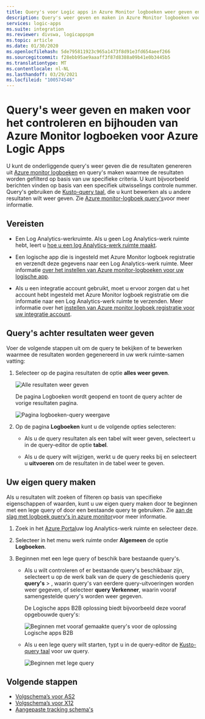 ```yaml
---
title: Query's voor Logic apps in Azure Monitor logboeken weer geven en maken
description: Query's weer geven en maken in Azure Monitor logboeken voor Azure Logic Apps
services: logic-apps
ms.suite: integration
ms.reviewer: divswa, logicappspm
ms.topic: article
ms.date: 01/30/2020
ms.openlocfilehash: 5de795811923c965a1473f8d91e3fd654aeef266
ms.sourcegitcommit: f28ebb95ae9aaaff3f87d8388a09b41e0b3445b5
ms.translationtype: MT
ms.contentlocale: nl-NL
ms.lasthandoff: 03/29/2021
ms.locfileid: "100574546"
---
```

# <a name="view-and-create-queries-for-monitoring-and-tracking-in-azure-monitor-logs-for-azure-logic-apps"></a>Query's weer geven en maken voor het controleren en bijhouden van Azure Monitor logboeken voor Azure Logic Apps

U kunt de onderliggende query's weer geven die de resultaten genereren uit [Azure monitor logboeken](../azure-monitor/logs/log-query-overview.md) en query's maken waarmee de resultaten worden gefilterd op basis van uw specifieke criteria. U kunt bijvoorbeeld berichten vinden op basis van een specifiek uitwisselings controle nummer. Query's gebruiken de [Kusto-query taal](/azure/data-explorer/kusto/query/), die u kunt bewerken als u andere resultaten wilt weer geven. Zie [Azure monitor-logboek query's](/azure/data-explorer/kusto/query/)voor meer informatie.

## <a name="prerequisites"></a>Vereisten

* Een Log Analytics-werkruimte. Als u geen Log Analytics-werk ruimte hebt, leert u [hoe u een log Analytics-werk ruimte maakt](../azure-monitor/logs/quick-create-workspace.md).

* Een logische app die is ingesteld met Azure Monitor logboek registratie en verzendt deze gegevens naar een Log Analytics-werk ruimte. Meer informatie [over het instellen van Azure monitor-logboeken voor uw logische app](../logic-apps/monitor-logic-apps.md).

* Als u een integratie account gebruikt, moet u ervoor zorgen dat u het account hebt ingesteld met Azure Monitor logboek registratie om die informatie naar een Log Analytics-werk ruimte te verzenden. Meer informatie over het [instellen van Azure monitor logboek registratie voor uw integratie account](../logic-apps/monitor-b2b-messages-log-analytics.md).

## <a name="view-queries-behind-results"></a>Query's achter resultaten weer geven

Voer de volgende stappen uit om de query te bekijken of te bewerken waarmee de resultaten worden gegenereerd in uw werk ruimte-samen vatting:

1. Selecteer op de pagina resultaten de optie **alles weer geven**.

   ![Alle resultaten weer geven](./media/create-monitoring-tracking-queries/logic-app-see-all.png)

   De pagina Logboeken wordt geopend en toont de query achter de vorige resultaten pagina.

   ![Pagina logboeken-query weergave](./media/create-monitoring-tracking-queries/view-query-behind-results.png)

1. Op de pagina **Logboeken** kunt u de volgende opties selecteren:

   * Als u de query resultaten als een tabel wilt weer geven, selecteert u in de query-editor de optie **tabel**.

   * Als u de query wilt wijzigen, werkt u de query reeks bij en selecteert u **uitvoeren** om de resultaten in de tabel weer te geven.

## <a name="create-your-own-query"></a>Uw eigen query maken

Als u resultaten wilt zoeken of filteren op basis van specifieke eigenschappen of waarden, kunt u uw eigen query maken door te beginnen met een lege query of door een bestaande query te gebruiken. Zie [aan de slag met logboek query's in azure monitor](../azure-monitor/logs/get-started-queries.md)voor meer informatie.

1. Zoek in het [Azure Portal](https://portal.azure.com)uw log Analytics-werk ruimte en selecteer deze.

1. Selecteer in het menu werk ruimte onder **Algemeen** de optie **Logboeken**.

1. Beginnen met een lege query of beschik bare bestaande query's.

   * Als u wilt controleren of er bestaande query's beschikbaar zijn, selecteert u op de werk balk van de query de geschiedenis query **query's**  >  , waarin query's van eerdere query-uitvoeringen worden weer gegeven, of selecteer **query Verkenner**, waarin vooraf samengestelde query's worden weer gegeven.

     De Logische apps B2B oplossing biedt bijvoorbeeld deze vooraf opgebouwde query's:

     ![Beginnen met vooraf gemaakte query's voor de oplossing Logische apps B2B](./media/create-monitoring-tracking-queries/b2b-prebuilt-queries.png)

   * Als u een lege query wilt starten, typt u in de query-editor de [Kusto-query taal](/azure/data-explorer/kusto/query/) voor uw query.

     ![Beginnen met lege query](./media/create-monitoring-tracking-queries/create-query-from-blank.png)

## <a name="next-steps"></a>Volgende stappen

* [Volgschema’s voor AS2](../logic-apps/logic-apps-track-integration-account-as2-tracking-schemas.md)
* [Volgschema’s voor X12](../logic-apps/logic-apps-track-integration-account-x12-tracking-schema.md)
* [Aangepaste tracking schema's](../logic-apps/logic-apps-track-integration-account-custom-tracking-schema.md)